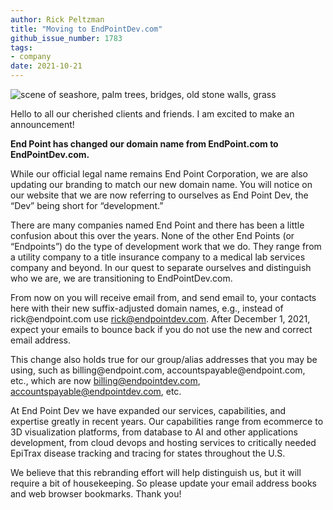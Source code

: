 ```yaml
---
author: Rick Peltzman
title: "Moving to EndPointDev.com"
github_issue_number: 1783
tags:
- company
date: 2021-10-21
---
```


![scene of seashore, palm trees, bridges, old stone walls, grass](/blog/2021/10/moving-to-endpointdev-dot-com/20211016_155639-sm.webp)

<!-- photo by Jon Jensen -->

Hello to all our cherished clients and friends. I am excited to make an announcement!

**End Point has changed our domain name from EndPoint.com to EndPointDev.com.**

While our official legal name remains End Point Corporation, we are also updating our branding to match our new domain name. You will notice on our website that we are now referring to ourselves as End Point Dev, the “Dev” being short for “development.”

There are many companies named End Point and there has been a little confusion about this over the years. None of the other End Points (or “Endpoints”) do the type of development work that we do. They range from a utility company to a title insurance company to a medical lab services company and beyond. In our quest to separate ourselves and distinguish who we are, we are transitioning to EndPointDev.com.

From now on you will receive email from, and send email to, your contacts here with their new suffix-adjusted domain names, e.g., instead of rick@<del></del>endpoint.com use rick@endpointdev.com. After December 1, 2021, expect your emails to bounce back if you do not use the new and correct email address.

This change also holds true for our group/​alias addresses that you may be using, such as billing@<del></del>endpoint.com, accountspayable@<del></del>endpoint.com, etc., which are now billing@endpointdev.com, accountspayable@endpointdev.com, etc.

At End Point Dev we have expanded our services, capabilities, and expertise greatly in recent years. Our capabilities range from ecommerce to 3D visualization platforms, from database to AI and other applications development, from cloud devops and hosting services to critically needed EpiTrax disease tracking and tracing for states throughout the U.S.

We believe that this rebranding effort will help distinguish us, but it will require a bit of housekeeping. So please update your email address books and web browser bookmarks. Thank you!
